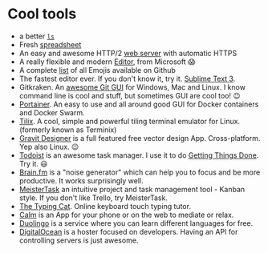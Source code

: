 # Cool tools

- a better [`ls`](https://github.com/ogham/exa)
- Fresh [spreadsheet](https://airtable.com/)
- An easy and awesome HTTP/2 [web server](https://caddyserver.com/) with automatic HTTPS
- A really flexible and modern [Editor](https://code.visualstudio.com/), from Microsoft :scream:
- A complete [list](https://gist.github.com/rxaviers/7360908) of all Emojis available on Github
- The fastest editor ever. If you don't know it, try it. [Sublime Text 3](https://www.sublimetext.com/).
- Gitkraken. An [awesome Git GUI](https://www.gitkraken.com/) for Windows, Mac and Linux. I know command line is cool and stuff, but sometimes GUI are cool too! :wink:
- [Portainer](https://portainer.io/). An easy to use and all around good GUI for Docker containers and Docker Swarm.
- [Tilix](https://github.com/gnunn1/tilix). A cool, simple and powerful tiling terminal emulator for Linux. (formerly known as Terminix)
- [Gravit Designer](https://www.designer.io/) is a full featured free vector design App. Cross-platform. Yep also Linux. :wink:
- [Todoist](https://todoist.com) is an awesome task manager. I use it to do [Getting Things Done](http://gettingthingsdone.com/). Try it. :smiley:
- [Brain.fm](https://www.brain.fm) is a "noise generator" which can help you to focus and be more productive. It works surprisingly well.
- [MeisterTask](https://www.meistertask.com) an intuitive project and task management tool - Kanban style. If you don't like Trello, try MeisterTask.
- [The Typing Cat](https://thetypingcat.com). Online keyboard touch typing tutor.
- [Calm](https://www.calm.com/) is an App for your phone or on the web to mediate or relax.
- [Duolingo](https://www.duolingo.com/) is a service where you can learn different languages for free.
- [DigitalOcean](https://www.digitalocean.com/) is a hoster focused on developers. Having an API for controlling servers is just awesome.
